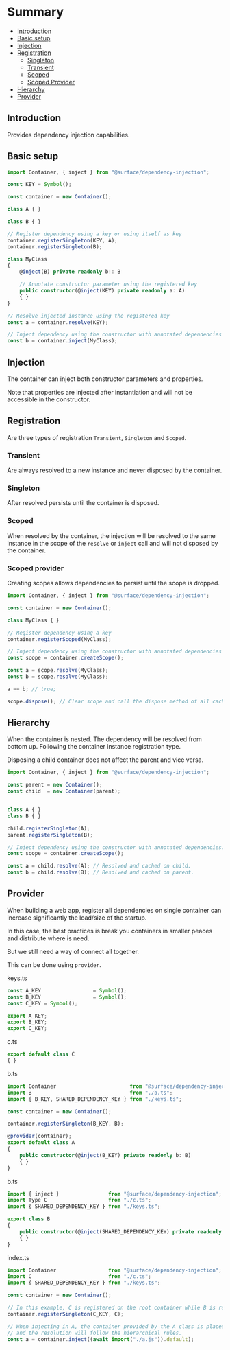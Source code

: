 # Summary

* [Introduction](#introduction)
* [Basic setup](#basic-setup)
* [Injection](#injection)
* [Registration](#registration)
  * [Singleton](#singleton)
  * [Transient](#transient)
  * [Scoped](#scoped)
  * [Scoped Provider](#scoped-provider)
* [Hierarchy](#hierarchy)
* [Provider](#provider)

## Introduction

Provides dependency injection capabilities.

## Basic setup

```ts
import Container, { inject } from "@surface/dependency-injection";

const KEY = Symbol();

const container = new Container();

class A { }

class B { }

// Register dependency using a key or using itself as key
container.registerSingleton(KEY, A);
container.registerSingleton(B);

class MyClass
{
    @inject(B) private readonly b!: B

    // Annotate constructor parameter using the registered key
    public constructor(@inject(KEY) private readonly a: A)
    { }
}

// Resolve injected instance using the registered key
const a = container.resolve(KEY);

// Inject dependency using the constructor with annotated dependencies
const b = container.inject(MyClass);
```

## Injection

The container can inject both constructor parameters and properties.

Note that properties are injected after instantiation and will not be accessible in the constructor.

## Registration

Are three types of registration `Transient`, `Singleton` and `Scoped`.

### Transient

Are always resolved to a new instance and never disposed by the container.

### Singleton

After resolved persists until the container is disposed.

### Scoped

When resolved by the container, the injection will be resolved to the same instance in the scope of the `resolve` or `inject` call and will not disposed by the container.

### Scoped provider

Creating scopes allows dependencies to persist until the scope is dropped.

```ts
import Container, { inject } from "@surface/dependency-injection";

const container = new Container();

class MyClass { }

// Register dependency using a key
container.registerScoped(MyClass);

// Inject dependency using the constructor with annotated dependencies
const scope = container.createScope();

const a = scope.resolve(MyClass);
const b = scope.resolve(MyClass);

a == b; // true;

scope.dispose(); // Clear scope and call the dispose method of all cached instancies.
```

## Hierarchy

When the container is nested. The dependency will be resolved from bottom up. Following the container instance registration type.

Disposing a child container does not affect the parent and vice versa.

```ts
import Container, { inject } from "@surface/dependency-injection";

const parent = new Container();
const child  = new Container(parent);


class A { }
class B { }

child.registerSingleton(A);
parent.registerSingleton(B);

// Inject dependency using the constructor with annotated dependencies.
const scope = container.createScope();

const a = child.resolve(A); // Resolved and cached on child.
const b = child.resolve(B); // Resolved and cached on parent.
```

## Provider

When building a web app, register all dependencies on single container can increase significantly the load/size of the startup.

In this case, the best practices is break you containers in smaller peaces and distribute where is need.

But we still need a way of connect all together.

This can be done using `provider`.

keys.ts

```ts
const A_KEY                 = Symbol();
const B_KEY                 = Symbol();
const C_KEY = Symbol();

export A_KEY;
export B_KEY;
export C_KEY;
```

c.ts

```ts
export default class C
{ }
```

b.ts

```ts
import Container                        from "@surface/dependency-injection";
import B                                from "./b.ts";
import { B_KEY, SHARED_DEPENDENCY_KEY } from "./keys.ts";

const container = new Container();

container.registerSingleton(B_KEY, B);

@provider(container);
export default class A
{
    public constructor(@inject(B_KEY) private readonly b: B)
    { }
}
```

b.ts

```ts
import { inject }                from "@surface/dependency-injection";
import Type C                    from "./c.ts";
import { SHARED_DEPENDENCY_KEY } from "./keys.ts";

export class B
{
    public constructor(@inject(SHARED_DEPENDENCY_KEY) private readonly c: C)
    { }
}
```

index.ts

```ts
import Container                 from "@surface/dependency-injection";
import C                         from "./c.ts";
import { SHARED_DEPENDENCY_KEY } from "./keys.ts";

const container = new Container();

// In this example, C is registered on the root container while B is registered on container provided by A.
container.registerSingleton(C_KEY, C);

// When injecting in A, the container provided by the A class is placed at bottom of the current container
// and the resolution will follow the hierarchical rules.
const a = container.inject((await import("./a.js")).default);
```
